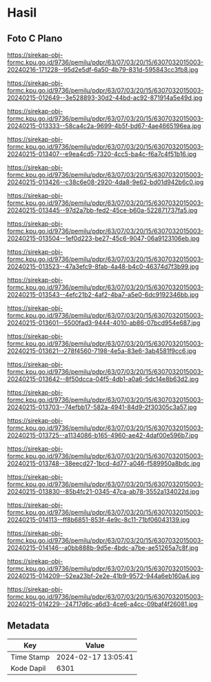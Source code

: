 # Hasil

## Foto C Plano

https://sirekap-obj-formc.kpu.go.id/9736/pemilu/pdpr/63/07/03/20/15/6307032015003-20240216-171228--95d2e5df-6a50-4b79-831d-595843cc3fb8.jpg

https://sirekap-obj-formc.kpu.go.id/9736/pemilu/pdpr/63/07/03/20/15/6307032015003-20240215-012649--3e528893-30d2-44bd-ac92-871914a5e49d.jpg

https://sirekap-obj-formc.kpu.go.id/9736/pemilu/pdpr/63/07/03/20/15/6307032015003-20240215-013333--58ca4c2a-9699-4b5f-bd67-4ae4665196ea.jpg

https://sirekap-obj-formc.kpu.go.id/9736/pemilu/pdpr/63/07/03/20/15/6307032015003-20240215-013407--e9ea4cd5-7320-4cc5-ba4c-f6a7c4f51b16.jpg

https://sirekap-obj-formc.kpu.go.id/9736/pemilu/pdpr/63/07/03/20/15/6307032015003-20240215-013426--c38c6e08-2920-4da8-9e62-bd01d942b6c0.jpg

https://sirekap-obj-formc.kpu.go.id/9736/pemilu/pdpr/63/07/03/20/15/6307032015003-20240215-013445--97d2a7bb-fed2-45ce-b60a-522871737fa5.jpg

https://sirekap-obj-formc.kpu.go.id/9736/pemilu/pdpr/63/07/03/20/15/6307032015003-20240215-013504--1ef0d223-be27-45c6-9047-06a9123106eb.jpg

https://sirekap-obj-formc.kpu.go.id/9736/pemilu/pdpr/63/07/03/20/15/6307032015003-20240215-013523--47a3efc9-8fab-4a48-b4c0-46374d7f3b99.jpg

https://sirekap-obj-formc.kpu.go.id/9736/pemilu/pdpr/63/07/03/20/15/6307032015003-20240215-013543--4efc21b2-4af2-4ba7-a5e0-6dc9192346bb.jpg

https://sirekap-obj-formc.kpu.go.id/9736/pemilu/pdpr/63/07/03/20/15/6307032015003-20240215-013601--5500fad3-9444-4010-ab86-07bcd954e687.jpg

https://sirekap-obj-formc.kpu.go.id/9736/pemilu/pdpr/63/07/03/20/15/6307032015003-20240215-013621--278f4560-7198-4e5a-83e6-3ab4581f9cc6.jpg

https://sirekap-obj-formc.kpu.go.id/9736/pemilu/pdpr/63/07/03/20/15/6307032015003-20240215-013642--8f50dcca-04f5-4db1-a0a6-5dc14e8b63d2.jpg

https://sirekap-obj-formc.kpu.go.id/9736/pemilu/pdpr/63/07/03/20/15/6307032015003-20240215-013703--74efbb17-582a-4941-84d9-2f30305c3a57.jpg

https://sirekap-obj-formc.kpu.go.id/9736/pemilu/pdpr/63/07/03/20/15/6307032015003-20240215-013725--a1134086-b165-4960-ae42-4daf00e596b7.jpg

https://sirekap-obj-formc.kpu.go.id/9736/pemilu/pdpr/63/07/03/20/15/6307032015003-20240215-013748--38eecd27-1bcd-4d77-a046-f589950a8bdc.jpg

https://sirekap-obj-formc.kpu.go.id/9736/pemilu/pdpr/63/07/03/20/15/6307032015003-20240215-013830--85b4fc21-0345-47ca-ab78-3552a134022d.jpg

https://sirekap-obj-formc.kpu.go.id/9736/pemilu/pdpr/63/07/03/20/15/6307032015003-20240215-014113--ff8b6851-853f-4e9c-8c11-71bf06043139.jpg

https://sirekap-obj-formc.kpu.go.id/9736/pemilu/pdpr/63/07/03/20/15/6307032015003-20240215-014146--a0bb888b-9d5e-4bdc-a7be-ae51265a7c8f.jpg

https://sirekap-obj-formc.kpu.go.id/9736/pemilu/pdpr/63/07/03/20/15/6307032015003-20240215-014209--52ea23bf-2e2e-41b9-9572-944a6eb160a4.jpg

https://sirekap-obj-formc.kpu.go.id/9736/pemilu/pdpr/63/07/03/20/15/6307032015003-20240215-014229--24717d6c-a6d3-4ce6-a4cc-09baf4f26081.jpg


## Metadata

| Key        | Value               |
| ---------- | ------------------- |
| Time Stamp | 2024-02-17 13:05:41 |
| Kode Dapil | 6301                |



